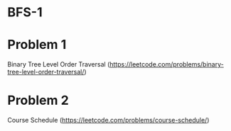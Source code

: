 # BFS-1
# Problem 1
Binary Tree Level Order Traversal (https://leetcode.com/problems/binary-tree-level-order-traversal/)

# Problem 2
Course Schedule (https://leetcode.com/problems/course-schedule/)


